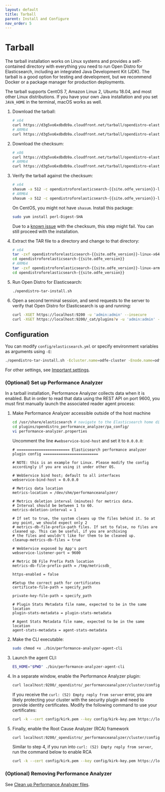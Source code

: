 ```yaml
---
layout: default
title: Tarball
parent: Install and Configure
nav_order: 5
---
```


# Tarball

The tarball installation works on Linux systems and provides a self-contained directory with everything you need to run Open Distro for Elasticsearch, including an integrated Java Development Kit (JDK). The tarball is a good option for testing and development, but we recommend Docker or a package manager for production deployments.

The tarball supports CentOS 7, Amazon Linux 2, Ubuntu 18.04, and most other Linux distributions. If you have your own Java installation and you set `JAVA_HOME` in the terminal, macOS works as well.

1. Download the tarball:

   ```bash
   # x64
   curl https://d3g5vo6xdbdb9a.cloudfront.net/tarball/opendistro-elasticsearch/opendistroforelasticsearch-{{site.odfe_version}}-linux-x64.tar.gz -o opendistroforelasticsearch-{{site.odfe_version}}-linux-x64.tar.gz
   # ARM64
   curl https://d3g5vo6xdbdb9a.cloudfront.net/tarball/opendistro-elasticsearch/opendistroforelasticsearch-{{site.odfe_version}}-linux-arm64.tar.gz -o opendistroforelasticsearch-{{site.odfe_version}}-linux-arm64.tar.gz
   ```

1. Download the checksum:

   ```bash
   # x86
   curl https://d3g5vo6xdbdb9a.cloudfront.net/tarball/opendistro-elasticsearch/opendistroforelasticsearch-{{site.odfe_version}}-linux-x64.tar.gz.sha512 -o opendistroforelasticsearch-{{site.odfe_version}}-linux-x64.tar.gz.sha512
   # ARM64
   curl https://d3g5vo6xdbdb9a.cloudfront.net/tarball/opendistro-elasticsearch/opendistroforelasticsearch-{{site.odfe_version}}-linux-arm64.tar.gz.sha512 -o opendistroforelasticsearch-{{site.odfe_version}}-linux-arm64.tar.gz.sha512
   ```

1. Verify the tarball against the checksum:


   ```bash
   # x64
   shasum -a 512 -c opendistroforelasticsearch-{{site.odfe_version}}-linux-x64.tar.gz.sha512
   # ARM64
   shasum -a 512 -c opendistroforelasticsearch-{{site.odfe_version}}-linux-arm64.tar.gz.sha512
   ```

   On CentOS, you might not have `shasum`. Install this package:

   ```bash
   sudo yum install perl-Digest-SHA
   ```

   Due to a [known issue](https://github.com/opendistro-for-elasticsearch/opendistro-build/issues/81) with the checksum, this step might fail. You can still proceed with the installation.

1. Extract the TAR file to a directory and change to that directory:

   ```bash
   # x64
   tar -zxf opendistroforelasticsearch-{{site.odfe_version}}-linux-x64.tar.gz
   cd opendistroforelasticsearch-{{site.odfe_version}}
   # ARM64
   tar -zxf opendistroforelasticsearch-{{site.odfe_version}}-linux-arm64.tar.gz
   cd opendistroforelasticsearch-{{site.odfe_version}}
   ```

1. Run Open Distro for Elasticsearch:

   ```bash
   ./opendistro-tar-install.sh
   ```

1. Open a second terminal session, and send requests to the server to verify that Open Distro for Elasticsearch is up and running:

   ```bash
   curl -XGET https://localhost:9200 -u 'admin:admin' --insecure
   curl -XGET https://localhost:9200/_cat/plugins?v -u 'admin:admin' --insecure
   ```


## Configuration

You can modify `config/elasticsearch.yml` or specify environment variables as arguments using `-E`:

```bash
./opendistro-tar-install.sh -Ecluster.name=odfe-cluster -Enode.name=odfe-node1 -Ehttp.host=0.0.0.0 -Ediscovery.type=single-node
```

For other settings, see [Important settings](../docker/#important-settings).


### (Optional) Set up Performance Analyzer

In a tarball installation, Performance Analyzer collects data when it is enabled. But in order to read that data using the REST API on port 9600, you must first manually launch the associated reader agent process:

1. Make Performance Analyzer accessible outside of the host machine

   ```bash
   cd /usr/share/elasticsearch # navigate to the Elasticsearch home directory
   cd plugins/opendistro_performance_analyzer/pa_config/
   vi performance-analyzer.properties
   ```

   Uncomment the line `#webservice-bind-host` and set it to `0.0.0.0`:

   ```
   # ======================== Elasticsearch performance analyzer plugin config =========================

   # NOTE: this is an example for Linux. Please modify the config accordingly if you are using it under other OS.

   # WebService bind host; default to all interfaces
   webservice-bind-host = 0.0.0.0

   # Metrics data location
   metrics-location = /dev/shm/performanceanalyzer/

   # Metrics deletion interval (minutes) for metrics data.
   # Interval should be between 1 to 60.
   metrics-deletion-interval = 1

   # If set to true, the system cleans up the files behind it. So at any point, we should expect only 2
   # metrics-db-file-prefix-path files. If set to false, no files are cleaned up. This can be useful, if you are archiving
   # the files and wouldn't like for them to be cleaned up.
   cleanup-metrics-db-files = true

   # WebService exposed by App's port
   webservice-listener-port = 9600

   # Metric DB File Prefix Path location
   metrics-db-file-prefix-path = /tmp/metricsdb_

   https-enabled = false

   #Setup the correct path for certificates
   certificate-file-path = specify_path

   private-key-file-path = specify_path

   # Plugin Stats Metadata file name, expected to be in the same location
   plugin-stats-metadata = plugin-stats-metadata

   # Agent Stats Metadata file name, expected to be in the same location
   agent-stats-metadata = agent-stats-metadata
   ```

1. Make the CLI executable:

   ```bash
   sudo chmod +x ./bin/performance-analyzer-agent-cli
   ```

1. Launch the agent CLI:

   ```bash
   ES_HOME="$PWD" ./bin/performance-analyzer-agent-cli
   ```

1. In a separate window, enable the Performance Analyzer plugin:

   ```bash
   curl localhost:9200/_opendistro/_performanceanalyzer/cluster/config -H 'Content-Type: application/json' -d '{"enabled": true}'
   ```

   If you receive the `curl: (52) Empty reply from server` error, you are likely protecting your cluster with the security plugin and need to provide identity certificates. Modify the following command to use your certificates:

   ```bash
   curl -k --cert config/kirk.pem --key config/kirk-key.pem https://localhost:9200/_opendistro/_performanceanalyzer/cluster/config -H 'Content-Type: application/json' -d '{"enabled": true}'
   ```

1. Finally, enable the Root Cause Analyzer (RCA) framework

   ```bash
   curl localhost:9200/_opendistro/_performanceanalyzer/cluster/config -H 'Content-Type: application/json' -d '{"enabled": true}'
   ```

   Similar to step 4, if you run into `curl: (52) Empty reply from server`, run the command below to enable RCA

   ```bash
   curl -k --cert config/kirk.pem --key config/kirk-key.pem https://localhost:9200/_opendistro/_performanceanalyzer/rca/cluster/config -H 'Content-Type: application/json' -d '{"enabled": true}'
   ```


### (Optional) Removing Performance Analyzer

See [Clean up Performance Analyzer files](../plugins/#optional-clean-up-performance-analyzer-files).
